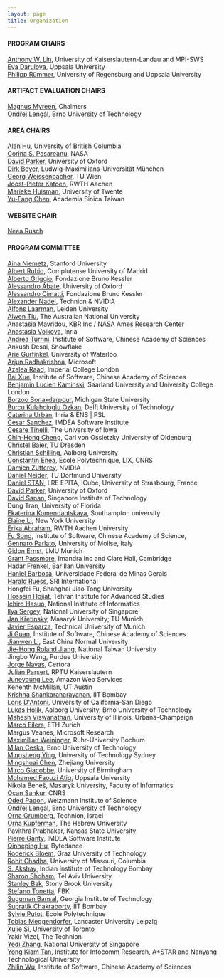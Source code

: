 ```yaml
---
layout: page
title: Organization
---
```

#### PROGRAM CHAIRS
[Anthony W. Lin](https://anthonywlin.github.io/), University of Kaiserslautern-Landau and MPI-SWS <br>
[Eva Darulova](https://malyzajko.github.io/), Uppsala University <br>
[Philipp Rümmer](http://www.philipp.ruemmer.org/), University of Regensburg and Uppsala University

#### ARTIFACT EVALUATION CHAIRS
[Magnus Myreen](https://www.cse.chalmers.se/~myreen/), Chalmers <br>
[Ondřej Lengál](https://ondrik.github.io/), Brno University of Technology

#### AREA CHAIRS
[Alan Hu](https://www.cs.ubc.ca/~ajh/), University of British Columbia <br>
[Corina S. Pasareanu](https://www.andrew.cmu.edu/user/pcorina/), NASA <br>
[David Parker](https://www.cs.ox.ac.uk/people/david.parker/), University of Oxford <br>
[Dirk Beyer](https://www.sosy-lab.org/people/beyer/), Ludwig-Maximilians-Universität München <br>
[Georg Weissenbacher](https://www.georg.weissenbacher.science/), TU Wien <br>
[Joost-Pieter Katoen](https://www-i2.informatik.rwth-aachen.de/~katoen/), RWTH Aachen <br>
[Marieke Huisman](https://mariekehuisman.personalweb.utwente.nl/), University of Twente <br>
[Yu-Fang Chen](https://guluchen.github.io/), Academia Sinica Taiwan

#### WEBSITE CHAIR
[Neea Rusch](https://nkrusch.github.io/)

#### PROGRAM COMMITTEE

[Aina Niemetz](https://cs.stanford.edu/~niemetz/), Stanford University<br/>
[Albert Rubio](https://costa.fdi.ucm.es/~arubio), Complutense University of Madrid<br/>
[Alberto Griggio](https://es-static.fbk.eu/people/griggio), Fondazione Bruno Kessler<br/>
[Alessandro Abate](https://www.cs.ox.ac.uk/people/alessandro.abate), University of Oxford<br/>
[Alessandro Cimatti](https://dicenter.fbk.eu/contacts/alessandro-cimatti), Fondazione Bruno Kessler<br/>
[Alexander Nadel](https://www.cs.tau.ac.il/research/alexander.nadel/), Technion & NVIDIA<br/>
[Alfons Laarman](https://alfons.laarman.com/), Leiden University<br/>
[Alwen Tiu](https://comp.anu.edu.au/people/alwen-tiu/), The Australian National University<br/>
Anastasia Mavridou, KBR Inc / NASA Ames Research Center<br/>
[Anastasia Volkova](https://avolkova.org), Inria<br/>
[Andrea Turrini](https://tis.ios.ac.cn/people/andrea-turrini/), Institute of Software, Chinese Academy of Sciences<br/>
Ankush Desai, Snowflake<br/>
[Arie Gurfinkel](https://ece.uwaterloo.ca/~agurfink), University of Waterloo<br/>
[Arjun Radhakrishna](https://www.microsoft.com/en-us/research/people/arradha/), Microsoft<br/>
[Azalea Raad](https://www.soundandcomplete.org/), Imperial College London<br/>
[Bai Xue](https://lcs.ios.ac.cn/~xuebai/), Institute of Software, Chinese Academy of Sciences<br/>
[Benjamin Lucien Kaminski](https://quave.cs.uni-saarland.de/benjamin-kaminski), Saarland University and University College London<br/>
[Borzoo Bonakdarpour](www.cse.msu.edu/~borzoo), Michigan State University<br/>
[Burcu Kulahcioglu Ozkan](https://burcuku.github.io/home/), Delft University of Technology<br/>
[Caterina Urban](http://www.di.ens.fr/~urban/), Inria & ENS \| PSL<br/>
[Cesar Sanchez](https://software.imdea.org/~cesar/), IMDEA Software Institute<br/>
[Cesare Tinelli](https://homepage.cs.uiowa.edu/~tinelli/), The University of Iowa<br/>
[Chih-Hong Cheng](https://www.chihhongcheng.info/), Carl von Ossietzky University of Oldenburg<br/>
[Christel Baier](https://wwwtcs.inf.tu-dresden.de/~baier/), TU Dresden<br/>
[Christian Schilling](https://www.christianschilling.net/), Aalborg University<br/>
[Constantin Enea](https://www.lix.polytechnique.fr/~cenea/), Ecole Polytechnique, LIX, CNRS<br/>
[Damien Zufferey](https://dzufferey.github.io), NVIDIA<br/>
[Daniel Neider](https://researchers.rc-trust.ai/neider/), TU Dortmund University<br/>
[Daniel STAN](https://www.lre.epita.fr/members/daniel-stan), LRE EPITA, ICube, University of Strasbourg, France<br/>
[David Parker](https://www.cs.ox.ac.uk/people/david.parker/home.html), University of Oxford<br/>
[David Sanan](https://davidsanan.github.io), Singapore Institute of Technology<br/>
Dung Tran, University of Florida<br/>
[Ekaterina Komendantskaya](https://www.macs.hw.ac.uk/~ek19/), Southampton university<br/>
[Elaine Li](https://efl9013.github.io), New York University<br/>
[Erika Abraham](https://ths.rwth-aachen.de/people/erika-abraham/), RWTH Aachen University<br/>
[Fu Song](https://songfu1983.github.io), Institute of Software, Chinese Academy of Science,<br/>
[Gennaro Parlato](https://gennaro-parlato.github.io/), University of Molise, Italy<br/>
[Gidon Ernst](https://www.sosy-lab.org/people/ernst/), LMU Munich<br/>
[Grant Passmore](www.cl.cam.ac.uk/~gp351/), Imandra Inc and Clare Hall, Cambridge<br/>
[Hadar Frenkel](https://u.cs.biu.ac.il/~frenkeh3/), Bar Ilan University<br/>
[Haniel Barbosa](https://hanielbarbosa.com/), Universidade Federal de Minas Gerais<br/>
[Harald Ruess](https://www.csl.sri.com/people/ruess/), SRI International<br/>
Hongfei Fu, Shanghai Jiao Tong University<br/>
[Hossein Hojjat](https://teias.institute/~hojjat/), Tehran Institute for Advanced Studies<br/>
[Ichiro Hasuo](https://group-mmm.org/~ichiro/), National Institute of Informatics<br/>
[Ilya Sergey](https://ilyasergey.net/), National University of Singapore<br/>
[Jan Křetínský](https://live-lab.fi.muni.cz/jan.html), Masaryk University; TU Munich<br/>
[Javier Esparza](https://www7.in.tum.de/~esparza/), Technical University of Munich<br/>
[Ji Guan](http://www.veri-q.com/JiGuan//), Institute of Software, Chinese Academy of Sciences<br/>
[Jianwen Li](https://lijwen2748.github.io/), East China Normal University<br/>
[Jie-Hong Roland Jiang](https://cc.ee.ntu.edu.tw/~jhjiang/), National Taiwan University<br/>
Jingbo Wang, Purdue University<br/>
[Jorge Navas](https://jorgenavas.github.io/), Certora<br/>
[Julian Parsert](https://www.parsert.com/), RPTU Kaiserslautern<br/>
[Juneyoung Lee](https://aqjune.github.io), Amazon Web Services<br/>
Kenenth McMillan, UT Austin<br/>
[Krishna Shankaranarayanan](https://www.cse.iitb.ac.in/~krishnas), IIT Bombay<br/>
[Loris D'Antoni](https://cseweb.ucsd.edu/~ldantoni/), University of California-San Diego<br/>
[Lukas Holik](https://www.vut.cz/en/people/lukas-holik-103996), Aalborg University, Brno University of Technology<br/>
[Mahesh Viswanathan](https://vmahesh.cs.illinois.edu/), University of Illinois, Urbana-Champaign<br/>
[Marco Eilers](https://www.pm.inf.ethz.ch/people/personal/meilers-pers.html), ETH Zurich<br/>
Margus Veanes, Microsoft Research<br/>
[Maximilian Weininger](https://mweininger.github.io/), Ruhr-University Bochum<br/>
[Milan Ceska](https://www.vut.cz/en/people/milan-ceska-89912), Brno University of Technology<br/>
[Mingsheng Ying](https://profiles.uts.edu.au/Mingsheng.Ying), University of Technology Sydney<br/>
[Mingshuai Chen](https://fiction-zju.github.io/author/mingshuai-chen/), Zhejiang University<br/>
[Mirco Giacobbe](https://Mircogiacobbe.github.io), University of Birmingham<br/>
[Mohamed Faouzi Atig](https://www.uu.se/en/contact-and-organisation/staff?query=N10-529), Uppsala University<br/>
Nikola Beneš, Masaryk University, Faculty of Informatics<br/>
[Ocan Sankur](https://www.normalesup.org/~osankur/), CNRS<br/>
[Oded Padon](https://www.wisdom.weizmann.ac.il/~padon/), Weizmann Institute of Science<br/>
[Ondřej Lengál](https://ondrik.github.io/), Brno University of Technology<br/>
[Orna Grumberg](https://orna.cswp.cs.technion.ac.il/), Technion, Israel<br/>
[Orna Kupferman](https://www.cs.huji.ac.il/~ornak/), The Hebrew University<br/>
Pavithra Prabhakar, Kansas State University<br/>
[Pierre Ganty](https://software.imdea.org/~pierreganty/), IMDEA Software Institute<br/>
[Qinheping Hu](https://pages.cs.wisc.edu/~qhu28/), Bytedance<br/>
[Roderick Bloem](https://www.isec.tugraz.at/person/roderick-bloem/), Graz University of Technology<br/>
[Rohit Chadha](https://chadhar.mufaculty.umsystem.edu/), University of Missouri, Columbia<br/>
[S. Akshay](https://www.cse.iitb.ac.in/~akshayss), Indian Institute of Technology Bombay<br/>
[Sharon Shoham](https://www.tau.ac.il/~sharonshoham/), Tel Aviv University<br/>
[Stanley Bak](https://stanleybak.com), Stony Brook University<br/>
[Stefano Tonetta](https://fm.fbk.eu/author/stefano-tonetta.html), FBK<br/>
[Suguman Bansal](https://suguman.github.io/), Georgia Institute of Technology<br/>
[Supratik Chakraborty](https://www.cse.iitb.ac.in/~supratik), IIT Bombay<br/>
[Sylvie Putot](https://www.lix.polytechnique.fr/Labo/Sylvie.Putot/), Ecole Polytechnique<br/>
[Tobias Meggendorfer](https://tobias.meggendorfer.de), Lancaster University Leipzig<br/>
[Xujie Si](https://www.cs.toronto.edu/~six/), University of Toronto<br/>
Yakir Vizel, The Technion<br/>
[Yedi Zhang](https://zhangyedi.github.io/), National University of Singapore<br/>
[Yong Kiam Tan](https://tanyongkiam.github.io/), Institute for Infocomm Research, A*STAR and Nanyang Technological University<br/>
[Zhilin Wu](https://lcs.ios.ac.cn/~wuzl), Institute of Software, Chinese Academy of Sciences<br/>
